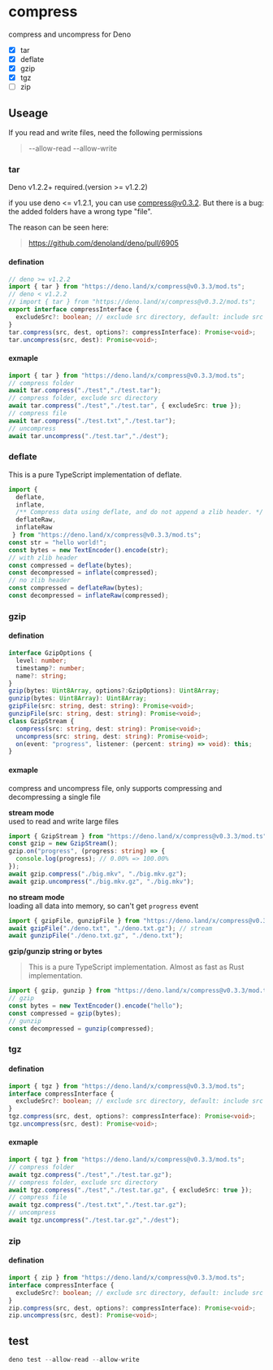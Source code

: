 # compress
compress and uncompress for Deno

* [x] tar
* [x] deflate
* [x] gzip
* [x] tgz
* [ ] zip

## Useage  
If you read and write files, need the following permissions
> --allow-read --allow-write

### tar 
Deno v1.2.2+ required.(version >= v1.2.2)

if you use deno <= v1.2.1, you can use compress@v0.3.2.
But there is a bug: the added folders have a wrong type "file".

The reason can be seen here:
> https://github.com/denoland/deno/pull/6905

#### defination
```ts
// deno >= v1.2.2
import { tar } from "https://deno.land/x/compress@v0.3.3/mod.ts";
// deno < v1.2.2
// import { tar } from "https://deno.land/x/compress@v0.3.2/mod.ts";
export interface compressInterface {
  excludeSrc?: boolean; // exclude src directory, default: include src directory
}
tar.compress(src, dest, options?: compressInterface): Promise<void>;
tar.uncompress(src, dest): Promise<void>;
```

#### exmaple
```ts
import { tar } from "https://deno.land/x/compress@v0.3.3/mod.ts";
// compress folder
await tar.compress("./test","./test.tar");
// compress folder, exclude src directory
await tar.compress("./test","./test.tar", { excludeSrc: true });
// compress file
await tar.compress("./test.txt","./test.tar");
// uncompress
await tar.uncompress("./test.tar","./dest");
```

### deflate  
This is a pure TypeScript implementation of deflate.
```ts
import { 
  deflate, 
  inflate, 
  /** Compress data using deflate, and do not append a zlib header. */
  deflateRaw, 
  inflateRaw
 } from "https://deno.land/x/compress@v0.3.3/mod.ts";
const str = "hello world!";
const bytes = new TextEncoder().encode(str);
// with zlib header
const compressed = deflate(bytes);
const decompressed = inflate(compressed);
// no zlib header
const compressed = deflateRaw(bytes);
const decompressed = inflateRaw(compressed);
```

### gzip

#### defination
```ts
interface GzipOptions {
  level: number;
  timestamp?: number;
  name?: string;
}
gzip(bytes: Uint8Array, options?:GzipOptions): Uint8Array;
gunzip(bytes: Uint8Array): Uint8Array;
gzipFile(src: string, dest: string): Promise<void>;
gunzipFile(src: string, dest: string): Promise<void>;
class GzipStream {
  compress(src: string, dest: string): Promise<void>;
  uncompress(src: string, dest: string): Promise<void>;
  on(event: "progress", listener: (percent: string) => void): this;
}
```

#### exmaple 
compress and uncompress file, only supports compressing and decompressing a single file 

__stream mode__  
used to read and write large files
```ts
import { GzipStream } from "https://deno.land/x/compress@v0.3.3/mod.ts";
const gzip = new GzipStream();
gzip.on("progress", (progress: string) => {
  console.log(progress); // 0.00% => 100.00%
});
await gzip.compress("./big.mkv", "./big.mkv.gz");
await gzip.uncompress("./big.mkv.gz", "./big.mkv");
```  

__no stream mode__  
loading all data into memory, so can't get `progress` event
```ts
import { gzipFile, gunzipFile } from "https://deno.land/x/compress@v0.3.3/mod.ts";
await gzipFile("./deno.txt", "./deno.txt.gz"); // stream
await gunzipFile("./deno.txt.gz", "./deno.txt");
```

**gzip/gunzip string or bytes**  
> This is a pure TypeScript implementation. Almost as fast as Rust implementation.
```ts
import { gzip, gunzip } from "https://deno.land/x/compress@v0.3.3/mod.ts";
// gzip
const bytes = new TextEncoder().encode("hello");
const compressed = gzip(bytes);
// gunzip
const decompressed = gunzip(compressed);
```

### tgz  

#### defination
```ts
import { tgz } from "https://deno.land/x/compress@v0.3.3/mod.ts";
interface compressInterface {
  excludeSrc?: boolean; // exclude src directory, default: include src directory
}
tgz.compress(src, dest, options?: compressInterface): Promise<void>;
tgz.uncompress(src, dest): Promise<void>;
```  

#### exmaple
```ts
import { tgz } from "https://deno.land/x/compress@v0.3.3/mod.ts";
// compress folder
await tgz.compress("./test","./test.tar.gz");
// compress folder, exclude src directory
await tgz.compress("./test","./test.tar.gz", { excludeSrc: true });
// compress file
await tgz.compress("./test.txt","./test.tar.gz");
// uncompress 
await tgz.uncompress("./test.tar.gz","./dest");
```

### zip
#### defination
```ts
import { zip } from "https://deno.land/x/compress@v0.3.3/mod.ts";
interface compressInterface {
  excludeSrc?: boolean; // exclude src directory, default: include src directory
}
zip.compress(src, dest, options?: compressInterface): Promise<void>;
zip.uncompress(src, dest): Promise<void>;
```

## test
```ts
deno test --allow-read --allow-write
```
